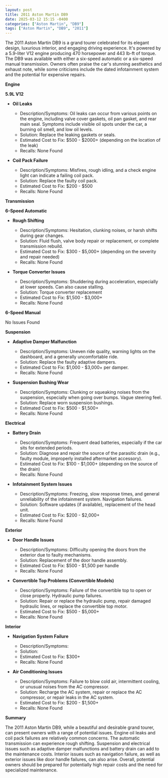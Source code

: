 ```yaml
---
layout: post
title: 2011 Aston Martin DB9
date: 2025-03-12 15:15 -0400
categories: ["Aston Martin", "DB9"]
tags: ["Aston Martin", "DB9", "2011"]
---
```

The 2011 Aston Martin DB9 is a grand tourer celebrated for its elegant design, luxurious interior, and engaging driving experience. It's powered by a 5.9-liter V12 engine producing 470 horsepower and 443 lb-ft of torque. The DB9 was available with either a six-speed automatic or a six-speed manual transmission. Owners often praise the car's stunning aesthetics and exhaust note, while some criticisms include the dated infotainment system and the potential for expensive repairs.

**Engine**

**5.9L V12**

*   **Oil Leaks**
    *   Description/Symptoms: Oil leaks can occur from various points on the engine, including valve cover gaskets, oil pan gasket, and rear main seal. Symptoms include visible oil spots under the car, a burning oil smell, and low oil levels.
    *   Solution: Replace the leaking gaskets or seals.
    *   Estimated Cost to Fix: $500 - $2000+ (depending on the location of the leak)
    *   Recalls: None Found

*   **Coil Pack Failure**
    *   Description/Symptoms: Misfires, rough idling, and a check engine light can indicate a failing coil pack.
    *   Solution: Replace the faulty coil pack.
    *   Estimated Cost to Fix: $200 - $500
    *   Recalls: None Found

**Transmission**

**6-Speed Automatic**

*   **Rough Shifting**
    *   Description/Symptoms: Hesitation, clunking noises, or harsh shifts during gear changes.
    *   Solution: Fluid flush, valve body repair or replacement, or complete transmission rebuild.
    *   Estimated Cost to Fix: $300 - $5,000+ (depending on the severity and repair needed)
    *   Recalls: None Found

*   **Torque Converter Issues**
    *   Description/Symptoms: Shuddering during acceleration, especially at lower speeds. Can also cause stalling.
    *   Solution: Torque converter replacement
    *   Estimated Cost to Fix: $1,500 - $3,000+
    *   Recalls: None Found

**6-Speed Manual**

No Issues Found

**Suspension**

*   **Adaptive Damper Malfunction**
    *   Description/Symptoms: Uneven ride quality, warning lights on the dashboard, and a generally uncomfortable ride.
    *   Solution: Replace the faulty adaptive dampers.
    *   Estimated Cost to Fix: $1,000 - $3,000+ per damper.
    *   Recalls: None Found

*   **Suspension Bushing Wear**
    *   Description/Symptoms: Clunking or squeaking noises from the suspension, especially when going over bumps. Vague steering feel.
    *   Solution: Replace worn suspension bushings.
    *   Estimated Cost to Fix: $500 - $1,500+
    *   Recalls: None Found

**Electrical**

*   **Battery Drain**
    *   Description/Symptoms: Frequent dead batteries, especially if the car sits for extended periods.
    *   Solution: Diagnose and repair the source of the parasitic drain (e.g., faulty module, improperly installed aftermarket accessory).
    *   Estimated Cost to Fix: $100 - $1,000+ (depending on the source of the drain)
    *   Recalls: None Found

*   **Infotainment System Issues**
    *   Description/Symptoms: Freezing, slow response times, and general unreliability of the infotainment system. Navigation failures.
    *   Solution: Software updates (if available), replacement of the head unit.
    *   Estimated Cost to Fix: $200 - $2,000+
    *   Recalls: None Found

**Exterior**

*   **Door Handle Issues**
    *   Description/Symptoms: Difficulty opening the doors from the exterior due to faulty mechanisms.
    *   Solution: Replacement of the door handle assembly.
    *   Estimated Cost to Fix: $500 - $1,500 per handle
    *   Recalls: None Found

*   **Convertible Top Problems (Convertible Models)**
    *   Description/Symptoms: Failure of the convertible top to open or close properly. Hydraulic pump failures.
    *   Solution: Repair or replace the hydraulic pump, repair damaged hydraulic lines, or replace the convertible top motor.
    *   Estimated Cost to Fix: $500 - $5,000+
    *   Recalls: None Found

**Interior**

*   **Navigation System Failure**
    *   Description/Symptoms:
    *   Solution:
    *   Estimated Cost to Fix: $300+
    *   Recalls: None Found

*   **Air Conditioning Issues**
    *   Description/Symptoms: Failure to blow cold air, intermittent cooling, or unusual noises from the AC compressor.
    *   Solution: Recharge the AC system, repair or replace the AC compressor, or repair leaks in the AC system.
    *   Estimated Cost to Fix: $200 - $1,500+
    *   Recalls: None Found

**Summary**

The 2011 Aston Martin DB9, while a beautiful and desirable grand tourer, can present owners with a range of potential issues. Engine oil leaks and coil pack failures are relatively common concerns. The automatic transmission can experience rough shifting. Suspension and electrical issues such as adaptive damper malfunctions and battery drain can add to the maintenance costs. Interior issues such as navigation failure, as well as exterior issues like door handle failures, can also arise. Overall, potential owners should be prepared for potentially high repair costs and the need for specialized maintenance.

